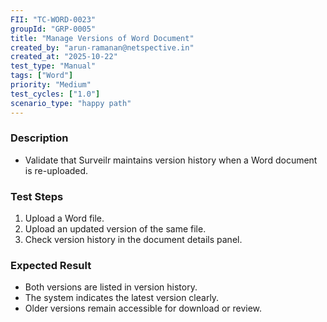 ```yaml
---
FII: "TC-WORD-0023"
groupId: "GRP-0005"
title: "Manage Versions of Word Document"
created_by: "arun-ramanan@netspective.in"
created_at: "2025-10-22"
test_type: "Manual"
tags: ["Word"]
priority: "Medium"
test_cycles: ["1.0"]
scenario_type: "happy path"
---
```


### Description
- Validate that Surveilr maintains version history when a Word document is re-uploaded.

### Test Steps
1. Upload a Word file.  
2. Upload an updated version of the same file.  
3. Check version history in the document details panel.  

### Expected Result
- Both versions are listed in version history.  
- The system indicates the latest version clearly.  
- Older versions remain accessible for download or review.
